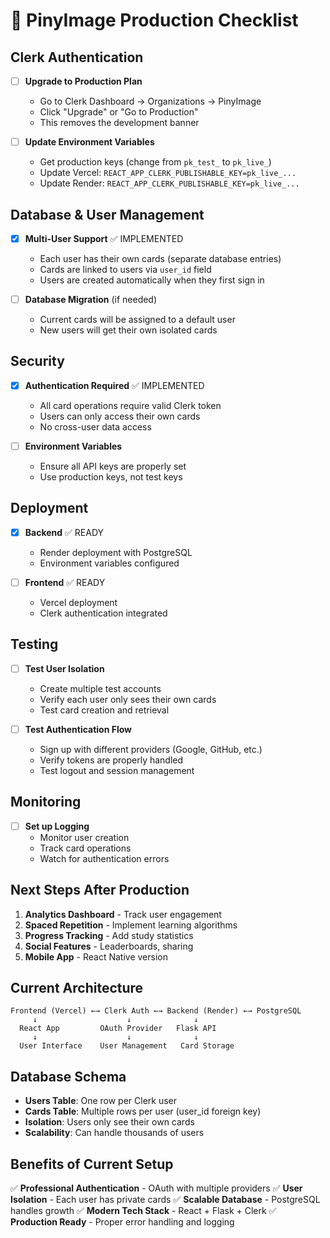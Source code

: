 # 🚀 PinyImage Production Checklist

## **Clerk Authentication**
- [ ] **Upgrade to Production Plan**
  - Go to Clerk Dashboard → Organizations → PinyImage
  - Click "Upgrade" or "Go to Production"
  - This removes the development banner

- [ ] **Update Environment Variables**
  - Get production keys (change from `pk_test_` to `pk_live_`)
  - Update Vercel: `REACT_APP_CLERK_PUBLISHABLE_KEY=pk_live_...`
  - Update Render: `REACT_APP_CLERK_PUBLISHABLE_KEY=pk_live_...`

## **Database & User Management**
- [x] **Multi-User Support** ✅ IMPLEMENTED
  - Each user has their own cards (separate database entries)
  - Cards are linked to users via `user_id` field
  - Users are created automatically when they first sign in

- [ ] **Database Migration** (if needed)
  - Current cards will be assigned to a default user
  - New users will get their own isolated cards

## **Security**
- [x] **Authentication Required** ✅ IMPLEMENTED
  - All card operations require valid Clerk token
  - Users can only access their own cards
  - No cross-user data access

- [ ] **Environment Variables**
  - Ensure all API keys are properly set
  - Use production keys, not test keys

## **Deployment**
- [x] **Backend** ✅ READY
  - Render deployment with PostgreSQL
  - Environment variables configured

- [ ] **Frontend** ✅ READY
  - Vercel deployment
  - Clerk authentication integrated

## **Testing**
- [ ] **Test User Isolation**
  - Create multiple test accounts
  - Verify each user only sees their own cards
  - Test card creation and retrieval

- [ ] **Test Authentication Flow**
  - Sign up with different providers (Google, GitHub, etc.)
  - Verify tokens are properly handled
  - Test logout and session management

## **Monitoring**
- [ ] **Set up Logging**
  - Monitor user creation
  - Track card operations
  - Watch for authentication errors

## **Next Steps After Production**
1. **Analytics Dashboard** - Track user engagement
2. **Spaced Repetition** - Implement learning algorithms
3. **Progress Tracking** - Add study statistics
4. **Social Features** - Leaderboards, sharing
5. **Mobile App** - React Native version

## **Current Architecture**
```
Frontend (Vercel) ←→ Clerk Auth ←→ Backend (Render) ←→ PostgreSQL
     ↓                    ↓              ↓
  React App         OAuth Provider   Flask API
     ↓                    ↓              ↓
  User Interface    User Management   Card Storage
```

## **Database Schema**
- **Users Table**: One row per Clerk user
- **Cards Table**: Multiple rows per user (user_id foreign key)
- **Isolation**: Users only see their own cards
- **Scalability**: Can handle thousands of users

## **Benefits of Current Setup**
✅ **Professional Authentication** - OAuth with multiple providers
✅ **User Isolation** - Each user has private cards
✅ **Scalable Database** - PostgreSQL handles growth
✅ **Modern Tech Stack** - React + Flask + Clerk
✅ **Production Ready** - Proper error handling and logging
